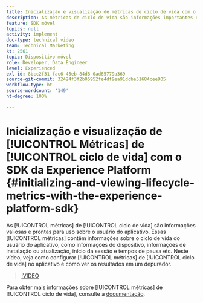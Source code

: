 ```yaml
---
title: Inicialização e visualização de métricas de ciclo de vida com o SDK da Experience Platform
description: As métricas de ciclo de vida são informações importantes e prontas para uso sobre o usuário do aplicativo. Essas métricas contêm informações sobre o ciclo de vida do usuário do aplicativo, como informações do dispositivo, informações de instalação ou atualização, início da sessão e tempos de pausa etc. Neste vídeo, veja como configurar as métricas de ciclo de vida no aplicativo e como ver os resultados em um depurador.
feature: SDK móvel
topics: null
activity: implement
doc-type: technical video
team: Technical Marketing
kt: 2561
topic: Dispositivo móvel
role: Developer, Data Engineer
level: Experienced
exl-id: 8bcc2f31-fac6-45eb-84d8-0ad65779a369
source-git-commit: 32424f3f2b05952fe4df9ea91dcbe51684cee905
workflow-type: ht
source-wordcount: '149'
ht-degree: 100%

---
```


# Inicialização e visualização de [!UICONTROL Métricas] de [!UICONTROL ciclo de vida] com o SDK da Experience Platform {#initializing-and-viewing-lifecycle-metrics-with-the-experience-platform-sdk}

As [!UICONTROL métricas] de [!UICONTROL ciclo de vida] são informações valiosas e prontas para uso sobre o usuário do aplicativo. Essas [!UICONTROL métricas] contêm informações sobre o ciclo de vida do usuário do aplicativo, como informações do dispositivo, informações de instalação ou atualização, início da sessão e tempos de pausa etc. Neste vídeo, veja como configurar [!UICONTROL métricas] de [!UICONTROL ciclo de vida] no aplicativo e como ver os resultados em um depurador.

>[!VIDEO](https://video.tv.adobe.com/v/26258/?quality=12)

Para obter mais informações sobre [!UICONTROL métricas] de [!UICONTROL ciclo de vida], consulte a [documentação](https://aep-sdks.gitbook.io/docs/using-mobile-extensions/mobile-core/lifecycle).
